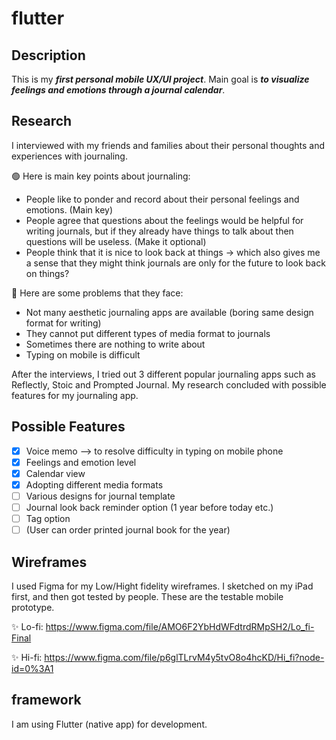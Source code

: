 # flutter

## Description
This is my ***first personal mobile UX/UI project***. Main goal is ***to visualize feelings and emotions through a journal calendar***.

## Research
I interviewed with my friends and families about their personal thoughts and experiences with journaling.

🟢 Here is main key points about journaling:
- People like to ponder and record about their personal feelings and emotions. (Main key) 
- People agree that questions about the feelings would be helpful for writing journals, but if they already have things to talk about then questions will be useless. (Make it optional) 
- People think that it is nice to look back at things → which also gives me a sense that they might think journals are only for the future to look back on things?

🔴 Here are some problems that they face:
- Not many aesthetic journaling apps are available (boring same design format for writing)
- They cannot put different types of media format to journals
- Sometimes there are nothing to write about
- Typing on mobile is difficult

After the interviews, I tried out 3 different popular journaling apps such as Reflectly, Stoic and Prompted Journal.
My research concluded with possible features for my journaling app.

## Possible Features
- [x] Voice memo --> to resolve difficulty in typing on mobile phone
- [x] Feelings and emotion level
- [x] Calendar view
- [x] Adopting different media formats
- [ ] Various designs for journal template
- [ ] Journal look back reminder option (1 year before today etc.)
- [ ] Tag option
- [ ] (User can order printed journal book for the year)

## Wireframes
I used Figma for my Low/Hight fidelity wireframes. I sketched on my iPad first, and then got tested by people.
These are the testable mobile prototype.

✨ Lo-fi: https://www.figma.com/file/AMO6F2YbHdWFdtrdRMpSH2/Lo_fi-Final

✨ Hi-fi: https://www.figma.com/file/p6glTLrvM4y5tvO8o4hcKD/Hi_fi?node-id=0%3A1

## framework
I am using Flutter (native app) for development.
